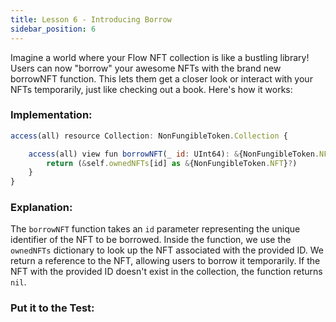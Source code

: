 ```yaml
---
title: Lesson 6 - Introducing Borrow
sidebar_position: 6
---
```


Imagine a world where your Flow NFT collection is like a bustling library! Users can now "borrow" your awesome NFTs with the brand new borrowNFT function. This lets them get a closer look or interact with your NFTs temporarily, just like checking out a book. Here's how it works:

### **Implementation:**

```jsx
access(all) resource Collection: NonFungibleToken.Collection {

    access(all) view fun borrowNFT(_ id: UInt64): &{NonFungibleToken.NFT}? {
        return (&self.ownedNFTs[id] as &{NonFungibleToken.NFT}?)
    }
}
```

### **Explanation:**

The `borrowNFT` function takes an `id` parameter representing the unique identifier of the NFT to be borrowed. Inside the function, we use the `ownedNFTs` dictionary to look up the NFT associated with the provided ID. We return a reference to the NFT, allowing users to borrow it temporarily. If the NFT with the provided ID doesn't exist in the collection, the function returns `nil`.

### **Put it to the Test:**

